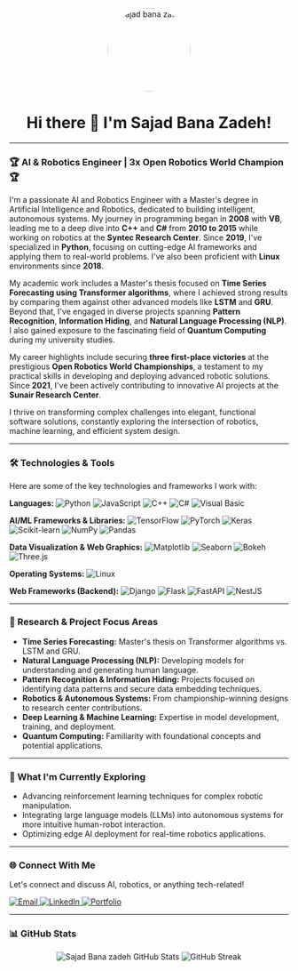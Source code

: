 <div align="center">
  <a href="https://github.com/sajad-bana-zadeh">
    <img src="https://avatars.githubusercontent.com/u/86471144?v=4" alt="sajad bana zadeh" width="150" style="border-radius:50%;">
  </a>
  <h1>Hi there 👋 I'm Sajad Bana Zadeh!</h1>
</div>

---

### 🏆 AI & Robotics Engineer | 3x Open Robotics World Champion 🏆

I'm a passionate AI and Robotics Engineer with a Master's degree in Artificial Intelligence and Robotics, dedicated to building intelligent, autonomous systems. My journey in programming began in **2008** with **VB**, leading me to a deep dive into **C++** and **C#** from **2010 to 2015** while working on robotics at the **Syntec Research Center**. Since **2019**, I've specialized in **Python**, focusing on cutting-edge AI frameworks and applying them to real-world problems. I've also been proficient with **Linux** environments since **2018**.

My academic work includes a Master's thesis focused on **Time Series Forecasting using Transformer algorithms**, where I achieved strong results by comparing them against other advanced models like **LSTM** and **GRU**. Beyond that, I've engaged in diverse projects spanning **Pattern Recognition**, **Information Hiding**, and **Natural Language Processing (NLP)**. I also gained exposure to the fascinating field of **Quantum Computing** during my university studies.

My career highlights include securing **three first-place victories** at the prestigious **Open Robotics World Championships**, a testament to my practical skills in developing and deploying advanced robotic solutions. Since **2021**, I've been actively contributing to innovative AI projects at the **Sunair Research Center**.

I thrive on transforming complex challenges into elegant, functional software solutions, constantly exploring the intersection of robotics, machine learning, and efficient system design.

---

### 🛠️ Technologies & Tools

Here are some of the key technologies and frameworks I work with:

**Languages:**
![Python](https://img.shields.io/badge/Python-3776AB?style=for-the-badge&logo=python&logoColor=white)
![JavaScript](https://img.shields.io/badge/JavaScript-F7DF1E?style=for-the-badge&logo=javascript&logoColor=black)
![C++](https://img.shields.io/badge/C%2B%2B-00599C?style=for-the-badge&logo=c%2B%2B&logoColor=white)
![C#](https://img.shields.io/badge/C%23-239120?style=for-the-badge&logo=c-sharp&logoColor=white)
![Visual Basic](https://img.shields.io/badge/Visual%20Basic-.NET-5C2D91?style=for-the-badge&logo=visual-studio&logoColor=white)

**AI/ML Frameworks & Libraries:**
![TensorFlow](https://img.shields.io/badge/TensorFlow-FF6F00?style=for-the-badge&logo=tensorflow&logoColor=white)
![PyTorch](https://img.shields.io/badge/PyTorch-EE4C2C?style=for-the-badge&logo=pytorch&logoColor=white)
![Keras](https://img.shields.io/badge/Keras-D00000?style=for-the-badge&logo=keras&logoColor=white)
![Scikit-learn](https://img.shields.io/badge/scikit--learn-F7931E?style=for-the-badge&logo=scikit-learn&logoColor=white)
![NumPy](https://img.shields.io/badge/NumPy-013243?style=for-the-badge&logo=numpy&logoColor=white)
![Pandas](https://img.shields.io/badge/Pandas-150458?style=for-the-badge&logo=pandas&logoColor=white)

**Data Visualization & Web Graphics:**
![Matplotlib](https://img.shields.io/badge/Matplotlib-308828?style=for-the-badge&logo=matplotlib&logoColor=white)
![Seaborn](https://img.shields.io/badge/Seaborn-4880B1?style=for-the-badge&logo=seaborn&logoColor=white)
![Bokeh](https://img.shields.io/badge/Bokeh-C93427?style=for-the-badge&logo=bokeh&logoColor=white)
![Three.js](https://img.shields.io/badge/Three.js-black?style=for-the-badge&logo=three.js&logoColor=white)

**Operating Systems:**
![Linux](https://img.shields.io/badge/Linux-FCC624?style=for-the-badge&logo=linux&logoColor=black)

**Web Frameworks (Backend):**
![Django](https://img.shields.io/badge/Django-092E20?style=for-the-badge&logo=django&logoColor=white)
![Flask](https://img.shields.io/badge/Flask-000000?style=for-the-badge&logo=flask&logoColor=white)
![FastAPI](https://img.shields.io/badge/FastAPI-009688?style=for-the-badge&logo=fastapi&logoColor=white)
![NestJS](https://img.shields.io/badge/NestJS-E0234E?style=for-the-badge&logo=nestjs&logoColor=white)

---

### 🔬 Research & Project Focus Areas

* **Time Series Forecasting:** Master's thesis on Transformer algorithms vs. LSTM and GRU.
* **Natural Language Processing (NLP):** Developing models for understanding and generating human language.
* **Pattern Recognition & Information Hiding:** Projects focused on identifying data patterns and secure data embedding techniques.
* **Robotics & Autonomous Systems:** From championship-winning designs to research center contributions.
* **Deep Learning & Machine Learning:** Expertise in model development, training, and deployment.
* **Quantum Computing:** Familiarity with foundational concepts and potential applications.

---

### 🌱 What I'm Currently Exploring

* Advancing reinforcement learning techniques for complex robotic manipulation.
* Integrating large language models (LLMs) into autonomous systems for more intuitive human-robot interaction.
* Optimizing edge AI deployment for real-time robotics applications.

---

### 🌐 Connect With Me

Let's connect and discuss AI, robotics, or anything tech-related!

<p align="left">
  <a href="mailto:sajadbanazadeh@gmail.com">
    <img src="https://img.shields.io/badge/Email-D14836?style=for-the-badge&logo=gmail&logoColor=white" alt="Email">
  </a>
  <a href="https://www.linkedin.com/in/sajad-banazadeh-6b891312a/">
    <img src="https://img.shields.io/badge/LinkedIn-0077B5?style=for-the-badge&logo=linkedin&logoColor=white" alt="LinkedIn">
  </a>
  <a href="https://your-personal-website.com" target="_blank">
    <img src="https://img.shields.io/badge/Portfolio-FF5722?style=for-the-badge&logo=appveyor&logoColor=white" alt="Portfolio">
  </a>
</p>

---

### 📊 GitHub Stats

<div align="center">
  <img src="https://github-readme-stats.vercel.app/api?username=sajad-bana-zadeh&show_icons=true&theme=vue-dark&hide_rank=true" alt="Sajad Bana zadeh GitHub Stats" />
  <img src="https://github-readme-streak-stats.herokuapp.com/?user=sajad-bana-zadeh&theme=vue-dark&hide_border=true" alt="GitHub Streak" />
</div>
